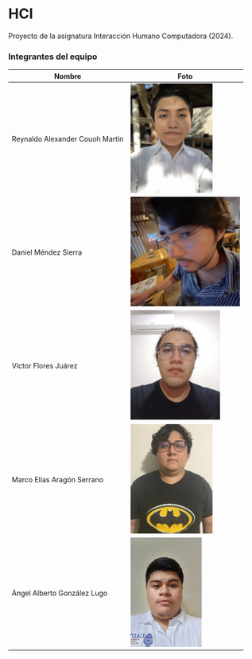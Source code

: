 # HCI

Proyecto de la asignatura Interacción Humano Computadora (2024).

### Integrantes del equipo

| Nombre                         | Foto                                                 |
|--------------------------------|------------------------------------------------------|
| Reynaldo Alexander Couoh Martin| <img src="assets/images/reynaldo.jpg" height="220">         |
| Daniel Méndez Sierra          | <img src="assets/images/daniel.webp" height="220">           |
| Víctor Flores Juárez          | <img src="assets/images/victor.jpeg" height="220">           |
| Marco Elias Aragón Serrano    | <img src="assets/images/marco.jpg" height="220">            |
| Ángel Alberto González Lugo   | <img src="assets/images/albert.webp" height="220">            |
